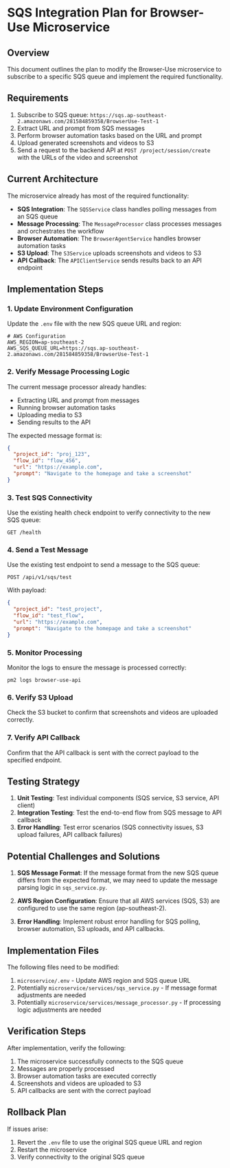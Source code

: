 # SQS Integration Plan for Browser-Use Microservice

## Overview

This document outlines the plan to modify the Browser-Use microservice to subscribe to a specific SQS queue and implement the required functionality.

## Requirements

1. Subscribe to SQS queue: `https://sqs.ap-southeast-2.amazonaws.com/281584859358/BrowserUse-Test-1`
2. Extract URL and prompt from SQS messages
3. Perform browser automation tasks based on the URL and prompt
4. Upload generated screenshots and videos to S3
5. Send a request to the backend API at `POST /project/session/create` with the URLs of the video and screenshot

## Current Architecture

The microservice already has most of the required functionality:

- **SQS Integration**: The `SQSService` class handles polling messages from an SQS queue
- **Message Processing**: The `MessageProcessor` class processes messages and orchestrates the workflow
- **Browser Automation**: The `BrowserAgentService` handles browser automation tasks
- **S3 Upload**: The `S3Service` uploads screenshots and videos to S3
- **API Callback**: The `APIClientService` sends results back to an API endpoint

## Implementation Steps

### 1. Update Environment Configuration

Update the `.env` file with the new SQS queue URL and region:

```
# AWS Configuration
AWS_REGION=ap-southeast-2
AWS_SQS_QUEUE_URL=https://sqs.ap-southeast-2.amazonaws.com/281584859358/BrowserUse-Test-1
```

### 2. Verify Message Processing Logic

The current message processor already handles:
- Extracting URL and prompt from messages
- Running browser automation tasks
- Uploading media to S3
- Sending results to the API

The expected message format is:
```json
{
  "project_id": "proj_123",
  "flow_id": "flow_456",
  "url": "https://example.com",
  "prompt": "Navigate to the homepage and take a screenshot"
}
```

### 3. Test SQS Connectivity

Use the existing health check endpoint to verify connectivity to the new SQS queue:
```
GET /health
```

### 4. Send a Test Message

Use the existing test endpoint to send a message to the SQS queue:
```
POST /api/v1/sqs/test
```
With payload:
```json
{
  "project_id": "test_project",
  "flow_id": "test_flow",
  "url": "https://example.com",
  "prompt": "Navigate to the homepage and take a screenshot"
}
```

### 5. Monitor Processing

Monitor the logs to ensure the message is processed correctly:
```
pm2 logs browser-use-api
```

### 6. Verify S3 Upload

Check the S3 bucket to confirm that screenshots and videos are uploaded correctly.

### 7. Verify API Callback

Confirm that the API callback is sent with the correct payload to the specified endpoint.

## Testing Strategy

1. **Unit Testing**: Test individual components (SQS service, S3 service, API client)
2. **Integration Testing**: Test the end-to-end flow from SQS message to API callback
3. **Error Handling**: Test error scenarios (SQS connectivity issues, S3 upload failures, API callback failures)

## Potential Challenges and Solutions

1. **SQS Message Format**: If the message format from the new SQS queue differs from the expected format, we may need to update the message parsing logic in `sqs_service.py`.

2. **AWS Region Configuration**: Ensure that all AWS services (SQS, S3) are configured to use the same region (ap-southeast-2).

3. **Error Handling**: Implement robust error handling for SQS polling, browser automation, S3 uploads, and API callbacks.

## Implementation Files

The following files need to be modified:

1. `microservice/.env` - Update AWS region and SQS queue URL
2. Potentially `microservice/services/sqs_service.py` - If message format adjustments are needed
3. Potentially `microservice/services/message_processor.py` - If processing logic adjustments are needed

## Verification Steps

After implementation, verify the following:

1. The microservice successfully connects to the SQS queue
2. Messages are properly processed
3. Browser automation tasks are executed correctly
4. Screenshots and videos are uploaded to S3
5. API callbacks are sent with the correct payload

## Rollback Plan

If issues arise:

1. Revert the `.env` file to use the original SQS queue URL and region
2. Restart the microservice
3. Verify connectivity to the original SQS queue